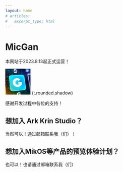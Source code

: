 ```yaml
---
layout: home
# articles:
#   excerpt_type: html
---
```

# MicGan
本网站于2023.8.13起正式运营！

![image](/G工作室图片.jpg) 
{:.rounded.shadow}  

感谢开发过程中各位的支持！
## 想加入 Ark Krin Studio？
当然可以！通过邮箱联系我（们）！
## 想加入MikOS等产品的预览体验计划？
也可以！也请通过邮箱联系我（们）
